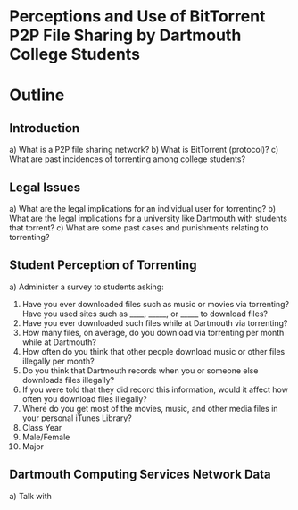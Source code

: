 Perceptions and Use of BitTorrent P2P File Sharing by Dartmouth College Students
====================

# Outline

## Introduction
a) What is a P2P file sharing network?
b) What is BitTorrent (protocol)? 
c) What are past incidences of torrenting among college students?

## Legal Issues
a) What are the legal implications for an individual user for torrenting?
b) What are the legal implications for a university like Dartmouth with students that torrent?
c) What are some past cases and punishments relating to torrenting?

## Student Perception of Torrenting
a) Administer a survey to students asking:
1) Have you ever downloaded files such as music or movies via torrenting? Have you used sites such as ____, _____, or _____ to download files?
2) Have you ever downloaded such files while at Dartmouth via torrenting?
3) How many files, on average, do you download via torrenting per month while at Dartmouth?
4) How often do you think that other people download music or other files illegally per month?
5) Do you think that Dartmouth records when you or someone else downloads files illegally?
6) If you were told that they did record this information, would it affect how often you download files illegally?
7) Where do you get most of the movies, music, and other media files in your personal iTunes Library? 
8) Class Year
9) Male/Female
10) Major


## Dartmouth Computing Services Network Data
a) Talk with 
